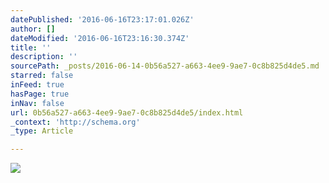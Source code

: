 ```yaml
---
datePublished: '2016-06-16T23:17:01.026Z'
author: []
dateModified: '2016-06-16T23:16:30.374Z'
title: ''
description: ''
sourcePath: _posts/2016-06-14-0b56a527-a663-4ee9-9ae7-0c8b825d4de5.md
starred: false
inFeed: true
hasPage: true
inNav: false
url: 0b56a527-a663-4ee9-9ae7-0c8b825d4de5/index.html
_context: 'http://schema.org'
_type: Article

---
```

![](https://the-grid-user-content.s3-us-west-2.amazonaws.com/f1740dbf-8086-44a8-97f3-4f015de88872.jpg)